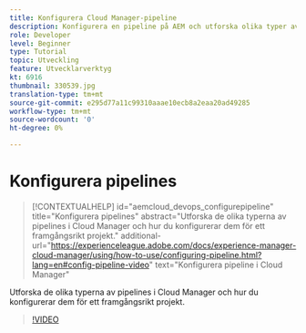 ```yaml
---
title: Konfigurera Cloud Manager-pipeline
description: Konfigurera en pipeline på AEM och utforska olika typer av rörledningar.
role: Developer
level: Beginner
type: Tutorial
topic: Utveckling
feature: Utvecklarverktyg
kt: 6916
thumbnail: 330539.jpg
translation-type: tm+mt
source-git-commit: e295d77a11c99310aaae10ecb8a2eaa20ad49285
workflow-type: tm+mt
source-wordcount: '0'
ht-degree: 0%

---
```



# Konfigurera pipelines

>[!CONTEXTUALHELP]
>id="aemcloud_devops_configurepipeline"
>title="Konfigurera pipelines"
>abstract="Utforska de olika typerna av pipelines i Cloud Manager och hur du konfigurerar dem för ett framgångsrikt projekt."
>additional-url="https://experienceleague.adobe.com/docs/experience-manager-cloud-manager/using/how-to-use/configuring-pipeline.html?lang=en#config-pipeline-video" text="Konfigurera pipeline i Cloud Manager"

Utforska de olika typerna av pipelines i Cloud Manager och hur du konfigurerar dem för ett framgångsrikt projekt.

>[!VIDEO](https://video.tv.adobe.com/v/330539/?quality=12&learn=on)

